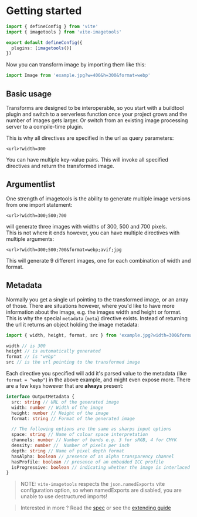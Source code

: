 # Getting started

```ts
import { defineConfig } from 'vite'
import { imagetools } from 'vite-imagetools'

export default defineConfig({
  plugins: [imagetools()]
})
```

Now you can transform image by importing them like this:

```js
import Image from 'example.jpg?w=400&h=300&format=webp'
```

## Basic usage

Transforms are designed to be interoperable, so you start with a buildtool plugin and switch to a serverless function
once your project grows and the number of images gets larger. Or switch from an existing image processing server to a
compile-time plugin.

This is why all directives are specified in the url as query parameters:

```
<url>?width=300
```

You can have multiple key-value pairs. This will invoke all specified directives and return the transformed image.

## Argumentlist

One strength of imagetools is the ability to generate multiple image versions from one import statement:

```
<url>?width=300;500;700
```

will generate three images with widths of 300, 500 and 700 pixels.<br> This is not where it ends however, you can have
multiple directives with multiple arguments:

```
<url>?width=300;500;700&format=webp;avif;jpg
```

This will generate 9 different images, one for each combination of width and format.

## Metadata

Normally you get a single url pointing to the transformed image, or an array of those. There are situations however, where you'd like to have more information about the image, e.g. the images width and height or format.
This is why the special `metadata` (`meta`) directive exists. Instead of returning the url it returns an object holding the image metadata:

```js
import { width, height, format, src } from 'example.jpg?width=300&format=webp&as=metadata'

width // is 300
height // is automatically generated
format // is "webp"
src // is the url pointing to the transformed image
```

Each directive you specified will add it's parsed value to the metadata (like `format = "webp"`) in the above example,
and might even expose more. There are a few keys however that are **always** present:

```ts
interface OutputMetadata {
  src: string // URL of the generated image
  width: number // Width of the image
  height: number // Height of the image
  format: string // Format of the generated image

  // The following options are the same as sharps input options
  space: string // Name of colour space interpretation
  channels: number // Number of bands e.g. 3 for sRGB, 4 for CMYK
  density: number //  Number of pixels per inch
  depth: string // Name of pixel depth format
  hasAlpha: boolean // presence of an alpha transparency channel
  hasProfile: boolean // presence of an embedded ICC profile
  isProgressive: boolean // indicating whether the image is interlaced using a progressive scan
}
```

> NOTE: `vite-imagetools` respects the `json.namedExports` vite configuration option, so when namedExports are disabled,
> you are unable to use destructured imports!

> Interested in more ? Read the [spec](../spec.md) or see the [extending guide](extending.md)
